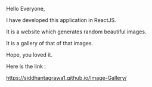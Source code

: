 Hello Everyone,

I have developed this application in ReactJS.

It is a website which generates random beautiful images.

It is a gallery of that of that images.

Hope, you loved it.

Here is the link : 

https://siddhantagrawa1.github.io/Image-Gallery/
